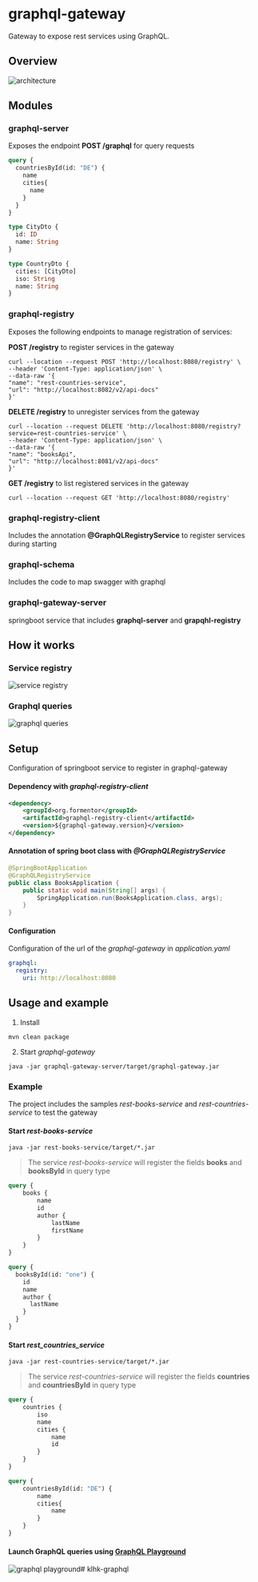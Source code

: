 # graphql-gateway
Gateway to expose rest services using GraphQL.

## Overview
![architecture](_dev/architecture.png)

## Modules
### graphql-server
Exposes the endpoint **POST /graphql** for query requests

```graphql
query {
  countriesById(id: "DE") {
    name
    cities{
      name
    }
  }
}
```

```graphql
type CityDto {
  id: ID
  name: String
}

type CountryDto {
  cities: [CityDto]
  iso: String
  name: String
}
```
### graphql-registry
Exposes the following endpoints to manage registration of services:  

**POST /registry** to register services in the gateway
```shell
curl --location --request POST 'http://localhost:8080/registry' \
--header 'Content-Type: application/json' \
--data-raw '{
"name": "rest-countries-service",
"url": "http://localhost:8082/v2/api-docs"
}'
```
**DELETE /registry** to unregister services from the gateway
```shell
curl --location --request DELETE 'http://localhost:8080/registry?service=rest-countries-service' \
--header 'Content-Type: application/json' \
--data-raw '{
"name": "booksApi",
"url": "http://localhost:8081/v2/api-docs"
}'
```
**GET /registry** to list registered services in the gateway
```shell
curl --location --request GET 'http://localhost:8080/registry'
```

### graphql-registry-client
Includes the annotation **@GraphQLRegistryService** to register services during starting

### graphql-schema
Includes the code to map swagger with graphql

### graphql-gateway-server
springboot service that includes **graphql-server** and **grapqhl-registry**

## How it works
### Service registry
![service registry](_dev/state-diagram-register.png)
### Graphql queries
![graphql queries](_dev/state-diagram-query.png)
## Setup
Configuration of springboot service to register in graphql-gateway

#### Dependency with *graphql-registry-client*
```xml
<dependency>
    <groupId>org.formentor</groupId>
    <artifactId>graphql-registry-client</artifactId>
    <version>${graphql-gateway.version}</version>
</dependency>   
```
#### Annotation of spring boot class with *@GraphQLRegistryService*
```java
@SpringBootApplication
@GraphQLRegistryService
public class BooksApplication {
	public static void main(String[] args) {
		SpringApplication.run(BooksApplication.class, args);
	}
}
```
#### Configuration
Configuration of the url of the *graphql-gateway* in *application.yaml*
```yaml
graphql:
  registry:
    uri: http://localhost:8080
```
## Usage and example
1. Install
```shell
mvn clean package
```
2. Start *graphql-gateway*
```shell
java -jar graphql-gateway-server/target/graphql-gateway.jar
```
### Example
The project includes the samples *rest-books-service* and *rest-countries-service* to test the gateway   
#### Start *rest-books-service*
```shell
java -jar rest-books-service/target/*.jar
```
> The service *rest-books-service* will register the fields **books** and **booksById** in query type

```graphql
query {
    books {
        name
        id
        author {
            lastName
            firstName
        }
    }
}
```

```graphql
query {
  booksById(id: "one") {
    id
    name
    author {
      lastName
    }
  }
}
```

#### Start *rest_countries_service*
```shell
java -jar rest-countries-service/target/*.jar
```
> The service *rest-countries-service* will register the fields **countries** and **countriesById** in query type
```graphql
query {
    countries {
        iso
        name
        cities {
            name
            id
        }
    }
}
```

```graphql
query {
    countriesById(id: "DE") {
        name
        cities{
            name
        }
    }
}
```

#### Launch GraphQL queries using [GraphQL Playground](https://github.com/graphql/graphql-playground)
![graphql playground](_dev/graphql-playground.png)# klhk-graphql
